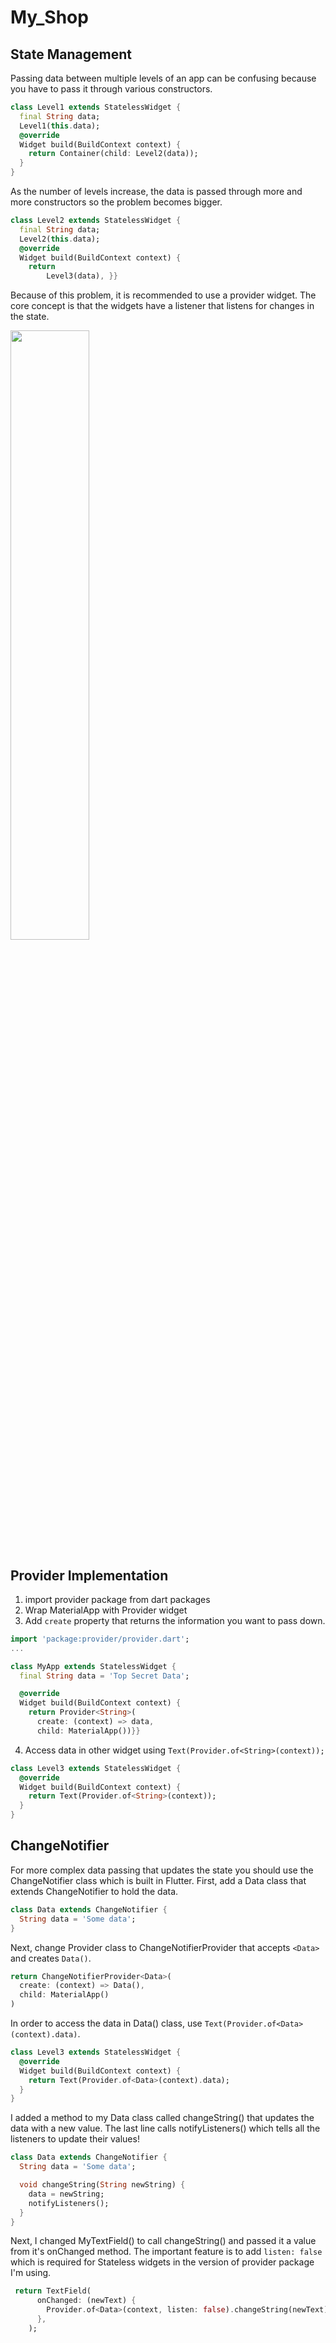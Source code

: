 # My_Shop
## State Management

Passing data between multiple levels of an app can be confusing because you have to pass it through various constructors.

```dart
class Level1 extends StatelessWidget {
  final String data;
  Level1(this.data);
  @override
  Widget build(BuildContext context) {
    return Container(child: Level2(data));
  }
}
```

As the number of levels increase, the data is passed through more and more constructors so the problem becomes bigger. 

```dart
class Level2 extends StatelessWidget {
  final String data;
  Level2(this.data);
  @override
  Widget build(BuildContext context) {
    return 
        Level3(data), }}
```

Because of this problem, it is recommended to use a provider widget. The core concept is that the widgets have a listener that listens for changes in the state. 

<image src="docs/provider.png" width=50%>

## Provider Implementation
1) import provider package from dart packages
2) Wrap MaterialApp with Provider widget
3) Add `create` property that returns the information you want to pass down. 

```dart
import 'package:provider/provider.dart';
...

class MyApp extends StatelessWidget {
  final String data = 'Top Secret Data';

  @override
  Widget build(BuildContext context) {
    return Provider<String>(
      create: (context) => data,
      child: MaterialApp())}}
```

4) Access data in other widget using `Text(Provider.of<String>(context));`

```dart 
class Level3 extends StatelessWidget {
  @override
  Widget build(BuildContext context) {
    return Text(Provider.of<String>(context));
  }
}
```

## ChangeNotifier

For more complex data passing that updates the state you should use the ChangeNotifier class which is built in Flutter. First, add a Data class that extends ChangeNotifier to hold the data.

```dart
class Data extends ChangeNotifier {
  String data = 'Some data';
}
```

Next, change Provider class to ChangeNotifierProvider that accepts `<Data>` and creates `Data()`.

```dart
return ChangeNotifierProvider<Data>(
  create: (context) => Data(),
  child: MaterialApp()
)
```

In order to access the data in Data() class, use `Text(Provider.of<Data>(context).data)`.

```dart
class Level3 extends StatelessWidget {
  @override
  Widget build(BuildContext context) {
    return Text(Provider.of<Data>(context).data);
  }
}
````

I added a method to my Data class called changeString() that updates the data with a new value. The last line calls notifyListeners() which tells all the listeners to update their values!

```dart
class Data extends ChangeNotifier {
  String data = 'Some data';

  void changeString(String newString) {
    data = newString;
    notifyListeners();
  }
}
```

Next, I changed MyTextField() to call changeString() and passed it a value from it's onChanged method. The important feature is to add `listen: false` which is required for Stateless widgets in the version of provider package I'm using. 

```dart
 return TextField(
      onChanged: (newText) {
        Provider.of<Data>(context, listen: false).changeString(newText);
      },
    );
```